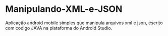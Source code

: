 # Manipulando-XML-e-JSON
Aplicação android mobile simples que manipula arquivos xml e json, escrito com codigo JAVA na plataforma do Android Studio.
